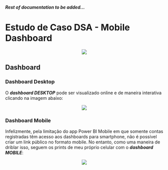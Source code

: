 ***Rest of documentation to be added...***

# Estudo de Caso DSA - Mobile Dashboard

<p align="center">
  <img src="https://i.imgur.com/u0Wf60y.png"/>
</p>

## Dashboard

### Dashboard Desktop

O ***dashboard DESKTOP*** pode ser visualizado online e de maneira interativa clicando na imagem abaixo:

<p align="center">
<a href="https://app.powerbi.com/view?r=eyJrIjoiYTM0YjQ5ZDktYzIyOC00NGNmLWIwYjQtOWY3NzcwMDEyNGMwIiwidCI6ImMwZDAzYmU4LTdkNWUtNGVkMS04MGJkLWQxZDIwYmExNGE3MSJ9"><img src="https://i.imgur.com/sHOjmlm.png"></a>
</p>

### Dashboard Mobile

Infelizmente, pela limitação do app Power BI Mobile em que somente contas registradas têm acesso aos dashboards para smartphone, não é possível criar um link público no formato mobile. No entanto, como uma maneira de driblar isso, seguem os prints de meu próprio celular com o ***dashboard MOBILE***:

<p align="center">
  <img src="https://i.imgur.com/WLu2VF6.jpg">
</p>